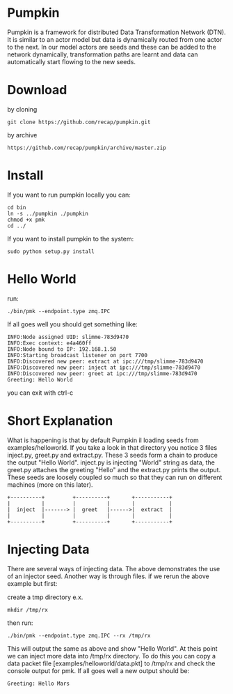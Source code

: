 Pumpkin
=========
Pumpkin is a framework for distributed Data Transformation Network (DTN). It is similar to an actor model but data
is dynamically routed from one actor to the next. In our model actors are seeds and these can be added to the network
dynamically, transformation paths are learnt and data can automatically start flowing to the new seeds.

Download
==========

by cloning

    git clone https://github.com/recap/pumpkin.git

by archive

    https://github.com/recap/pumpkin/archive/master.zip

Install
==========
If you want to run pumpkin locally you can:

    cd bin
    ln -s ../pumpkin ./pumpkin
    chmod +x pmk
    cd ../


If you want to install pumpkin to the system:

    sudo python setup.py install

Hello World
=============

run:

    ./bin/pmk --endpoint.type zmq.IPC
    
If all goes well you should get something like:

    INFO:Node assigned UID: slimme-783d9470
    INFO:Exec context: e4a460ff
    INFO:Node bound to IP: 192.168.1.50
    INFO:Starting broadcast listener on port 7700
    INFO:Discovered new peer: extract at ipc:///tmp/slimme-783d9470
    INFO:Discovered new peer: inject at ipc:///tmp/slimme-783d9470
    INFO:Discovered new peer: greet at ipc:///tmp/slimme-783d9470
    Greeting: Hello World


you can exit with ctrl-c

Short Explanation
===================

What is happening is that by default Pumpkin il loading seeds from examples/helloworld. If you take a look
in that directory you notice 3 files inject.py, greet.py and extract.py. These 3 seeds form a chain to
produce the output "Hello World". inject.py is injecting "World" string as data, the greet.py attaches
the greeting "Hello" and the extract.py prints the output. These seeds are loosely coupled so much so
that they can run on different machines (more on this later).


    +----------+         +----------+       +-----------+
    |          |         |          |       |           |
    |  inject  |-------> |  greet   |------>|  extract  |
    |          |         |          |       |           |
    +----------+         +----------+       +-----------+


Injecting Data
================

There are several ways of injecting data. The above demonstrates the use of an injector seed. Another way is through
files. if we rerun the above example but first:

create a tmp directory e.x. 

    mkdir /tmp/rx

then run:

    ./bin/pmk --endpoint.type zmq.IPC --rx /tmp/rx

This will output the same as above and show "Hello World". At theis point we can inject more data into /tmp/rx directory.
To do this you can copy a data packet file [examples/helloworld/data.pkt] to /tmp/rx and check the console output for pmk.
If all goes well a new output should be:

    Greeting: Hello Mars


